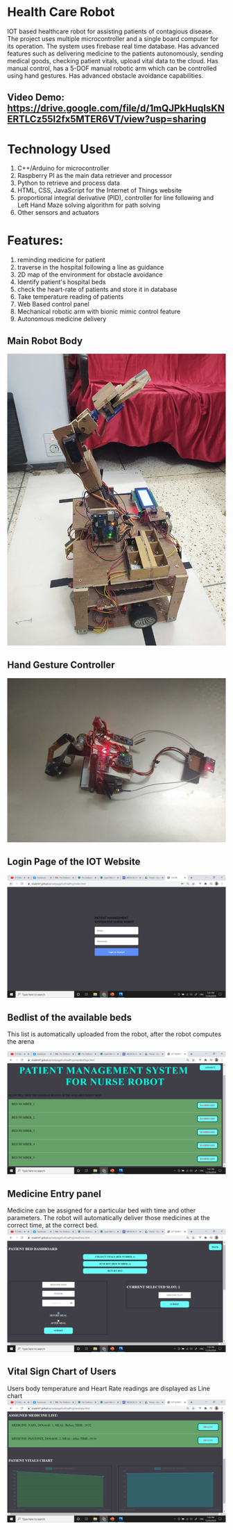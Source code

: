 # Health Care Robot

IOT based healthcare robot for assisting patients of contagious disease. 
The project uses multiple microcontroller and a single board computer for its operation. 
The system uses firebase real time database.
Has advanced features such as delivering medicine to the patients autonomously, sending medical goods, checking patient vitals, upload vital data to the cloud. 
Has manual control, has a 5-DOF manual robotic arm which can be controlled using hand gestures. 
Has advanced obstacle avoidance capabilities.

## Video Demo: https://drive.google.com/file/d/1mQJPkHuqIsKNERTLCz55I2fx5MTER6VT/view?usp=sharing

# Technology Used
1. C++/Arduino for microcontroller
2. Raspberry PI as the main data retriever and processor
3. Python to retrieve and process data
4. HTML, CSS, JavaScript for the Internet of Things website
5. proportional integral derivative (PID), controller for line following and Left Hand Maze solving algorithm for path solving
6. Other sensors and actuators

# Features: 
1. reminding medicine for patient
2. traverse in the hospital following a line as guidance
3. 2D map of the environment for obstacle avoidance
4. Identify patient's hospital beds
5. check the heart-rate of patients and store it in database
6. Take temperature reading of patients
7. Web Based control panel
8. Mechanical robotic arm with bionic mimic control feature
9. Autonomous medicine delivery

## Main Robot Body
![Alt Text](https://github.com/shaikh47/Health-Care-Robot/blob/master/screenshot/robot.jpg)

## Hand Gesture Controller
![Alt Text](https://github.com/shaikh47/Health-Care-Robot/blob/master/screenshot/controller.jpg)

## Login Page of the IOT Website
![Alt Text](https://github.com/shaikh47/Health-Care-Robot/blob/master/screenshot/login.PNG)

## Bedlist of the available beds
This list is automatically uploaded from the robot, after the robot computes the arena

![Alt Text](https://github.com/shaikh47/Health-Care-Robot/blob/master/screenshot/bedlist.PNG)

## Medicine Entry panel
Medicine can be assigned for a particular bed with time and other parameters. The robot will automatically deliver those medicines at the correct time, at the correct bed.
![Alt Text](https://github.com/shaikh47/Health-Care-Robot/blob/master/screenshot/medEntry.PNG)

## Vital Sign Chart of Users
Users body temperature and Heart Rate readings are displayed as Line chart
![Alt Text](https://github.com/shaikh47/Health-Care-Robot/blob/master/screenshot/graph.PNG)
